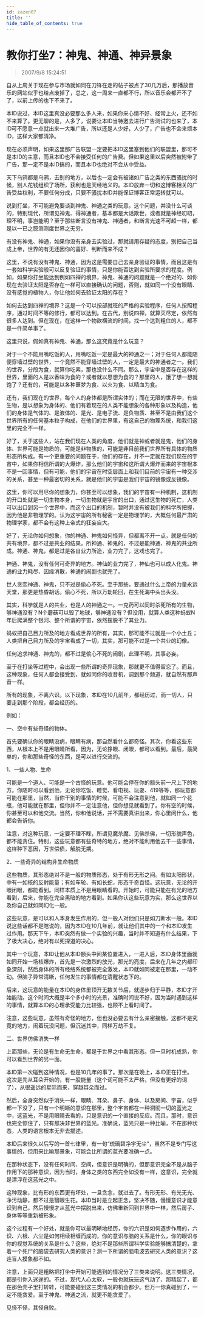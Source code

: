 ```yaml
---
id: zazen07
title: ''
hide_table_of_contents: true
---
```


# 教你打坐7：神鬼、神通、神异景象

> 2007/9/8 15:24:51

<div style={{color: '#FF0000', fontSize: '16px', fontWeight: '500'}}>

自从上周关于现在参与市场就如同在刀锋在走的帖子被点了30几万后，那播放音乐的网站似乎也给点废掉了，总之，这一周来一直都不行，所以音乐会都开不了了，以前上传的也下不来了。

本ID说过，本ID这里真没必要那么多人来，如果你来心情不好、经常上火，还不如不来算了。更无聊的是，人多了，说要让本ID当特邀去进行广告测试的也来了，本ID可不愿意一点就出来一大堆广告，所以还是人少好，人少了，广告也不会来烦本ID，这样大家都清净。

现在必须声明，如果这里那广告联盟一定要把本ID这里塞到他们的联盟里，那可不是本ID的主意，而且本ID也不会接受任何的广告费。但如果这里以后突然被附带了广告，那一定不是本ID搞的，而且本ID也绝对不会从中受益。

天下乌鸦都是乌鸦，去别的地方，以后也一定会有被诸如广告之类的东西骚扰的时候，别人花钱组织了场所，获利也是天经地义的。本ID放弃一切和这博客相关的广告受益权利，不要任何分成，只要不骚扰本ID并能保证博客正常运转就可以。

</div>

说到打坐，不可能避免要谈到神鬼、神通之类的玩意。这个问题，并没什么可谈的，特别现代，所谓见神鬼、得神通者，基本都是大话欺世，或者就是神经叨叨，理不明，事岂能明？至于那些断言没有神鬼、神通者，和断言光速不可超一样，都是以一已之臆测测度世界之无穷。

有没有神鬼、神通，如果你没有亲身去实验过，那就请用存疑的态度，别把自己当成上帝，世界的有无还因你的喜好、判断而来不成？

这里，不说有没有神鬼、神通，因为这是需要自己去亲身验证的事情，而且这是有一套如科学实验般可以反复验证的事情，只是你能否达到实验所要求的程度。例如，如果你打坐能达到例如四禅的境界，神鬼、神通的问题就是一个绝对的、如你现在去验证太阳是否存在一样可以直接确认的问题，否则，就如同一个没有眼睛、没有感觉的植物人，你让他如何去验证太阳的存在？

如何去达到四禅的境界？这是一个可以按部就班的严格的实验程序，任何人按照程序，通过时间不等的修行，都可以达到。在古代，别说四禅，就算灭尽定，依然有很多人达到。但在现在，在这样一个物欲横流的时间，找一个达到粗住的人，都不是一件简单事了。

这里只说，假如真有神鬼、神通，那么这究竟是什么玩意？

对于一个不能用嘴吃饭的人，用嘴吃饭一定是最大的神通之一；对于任何人都能随便穿墙过壁的世界，一个竟然不能穿墙过壁的人，一定是最大的神通者之一。我们的世界，分段为食，就算你吃素，那也没什么不同。那么，宇宙中是否存在这样的世界，里面的人是以香味为食的？或者就以思想为食的？那里的人，饿了想一想就饱了？还有的，可能是以各种噩梦为食、以火为食、以精血为食。

还有，我们现在的世界，每个人的身体都是所谓实体的；而在无限的世界中，有些生物，是以想象为身体的、他们有着现在的人类不能想象的各种形象以及构造，他们的身体是气体的、是液体的、是光、是电子流、是负物质、甚至不是由我们这个世界所有的任何基本粒子构成，在他们的世界里，有这自己的物理系统，和我们这里的完全不一样。

好了，关于这些人，站在我们现在人类的角度，他们就是神或者就是鬼，他们的身体、世界可能是物质的，可能是非物质的，可能是非目前我们世界所有具体的物质形态所构成。有一个更重要的问题在于，他们的存在，并不一定就在我们现在的宇宙中，如果你相信所谓的大爆炸，那么他们的宇宙和这所谓大爆炸而来的宇宙根本不是一回事情，但有可能，他们的宇宙在时空层面上和我们目前的宇宙有一种交涉的关系，甚至一种最密切的关系，就是他们的宇宙是我们宇宙的镜像或反镜像。

这里，你可以用尽你的想象力，你甚至可以想象，我们的宇宙有一种机制，这机制的开口处就是一切生物本身，一切生物就是宇宙的出口，通过这生物的死亡，人类可以出口到另一个世界中，而这个出口的机制，暂时并没有被我们的科学所把握，因为他是非物理学的。认为这宇宙的所有秘密一定是物理学的，大概任何最严肃的物理学家，都不会有这种上帝式的狂妄自大。

好了，无论你如何想象，你的神通、神鬼如何怪异，但都离不开一点，就是任何的共有境界，都不过是共业的结果。所神通、神鬼的，不过是能神通、神鬼的共业所成。神通、神鬼，都是过是各自业力所造，业力完了，这戏也完了。

神通、神鬼，没有任何可奇异的地方。神仙的业力完了，神仙也可以成人化鬼。神通的业力耗尽、因缘消散，神通的闹剧也就完了。

世人贪恋神通、神鬼，只不过是偷心不死。至于那些，要通过什么上帝的力量永远天堂，那更是热昏胡话。偷心不死，所以万劫轮回，在生死海中头出头没。

其实，科学就是人的共业，也是人的神通之一。一克药可以同时杀死所有的生物，够神通没有？N个蘑菇可以毁了地球，够神通没有？但没用，就算人类这种蚂蚁N年后爬满整个银河、整个所谓的宇宙，依然摆脱不了其业力。

蚂蚁把自己目力所及的地方看成世界的所有，其实，那可能不过就是一个小土丘；人类把自己目力所及的宇宙看成了一切，其实，那可能不过是一个共业的幻像。

任何追求神通、神鬼的，都不过是偷心不死的闹剧，此理不明，其事必妄。

至于在打坐等过程中，会出现一些所谓的奇异现象，那就更不值得留恋了。而且，这种现象，任何人都会接受到，就如同你的收音机，调到那个频道，就自然有那声音一样。

所有的现象，不离六识。以下现象，本ID在10几前年，都经历过，而一切人，只要走到那个阶段，都会经历的。

例如：

一、空中有些奇怪的物体。

首先要确认你的眼睛没病，眼睛有病，那自然看什么都奇怪。其次，你看这些东西，从根本上不是用眼睛所看，因为，无论挣眼、闭眼，都可以看到。最后，最简单的，你和那些奇怪的东西，是可以进行交流的。

1、一些人物、生命

可能是一个道人、可能是一个古怪的玩意。他可能会停在你的额头前一尺上下的地方。你随时可以看到他，无论你吃饭、睡觉、看电视、玩耍、419等等，那玩意都可能在那里，当然，当你干别的事情的时候，可能不会注意到他，就如同一个花瓶，他可能就在那里，但你并不一定注意他，但你想见就看到了。你有空的时候，你甚至可以和他交流。当然，你和他说话，并不需要真讲出来，你心里问什么，他都会告诉你。

注意，对这种玩意，一定要不理不睬，所谓见魔杀魔、见佛杀佛，一切形貌声色，都不能贪住。特别，这些玩意都有些奇特的地方，绝对不能利用他去干一些事情，这样种下恶因，万世偿债，解脱无期。

2、一些奇异的结构非生命物质

这些物质，其形态绝对不是一般的物质形态，处于有形无形之间。有如太阳形状，中有一如核的反射能量；有如车轮、有如长蛇，形态千奇百怪。这玩意，无论的开眼闭眼，都能看到。同样本质上不是用眼睛看的。开始时，可能只能在有光的地方看到，后来，你能在完全黑暗的地方看到。如果你认这些玩意为实，那么这世界以及你自己就如同幻化一般。

这些玩意，是可以和人本身发生作用的，但一般人对他们只是如刀断水一般。本ID说这些话都不是瞎说的，因为本ID在10几年前，就让他们其中的一个和本ID发生过作用。那天下午，本ID突然有做一个实验的兴趣，当时并不知道有什么结果，下了极大决心，绝对有以死探道的决心。

其中一个玩意，本ID让他从本ID额头中间某位置进入，一进入后，本ID身体里面就如同开始一场核爆炸，首先是一次激烈的放光，那光的亮度，后来在几年之内都印象深刻，然后身体的所有经络系统都被完全激发，本ID就如同被定在那里，一动不动。但脑子异常清晰，任何发生的事情都在清醒状态下的。

后来，这玩意的能量在本ID的身体里顶开无数关节后，就逐步归于平静，本ID才开始能动。这个时间大概是半个多小时的光景，准确时间说不好，因为当时遇到这样的事情，就算本ID的心理承受能力比较强，也顾不上看时间了。

注意，这些玩意，虽然有奇怪的地方，但也没必要去有什么亲密接触，这都不是究竟的地方，闹着玩没问题，但沉迷其中，同样万劫不复。

二、世界仿佛消失一样

上面那些，无论是有生命无生命，都是于世界之中看其形态。但一旦时机成熟，你可以看到世界的另一面。

本ID第一次碰到这种情况，也是10几年的事了。那次是在晚上，本ID正在打坐。这次是先从耳朵开始的，有一股能量（这个词可能不太严格，但没有更好的词了），从很遥远的星际而来，穿越耳朵而过。

然后，全身突然似乎消失一样，眼睛、耳朵、鼻子、身体、以及房间、宇宙，似乎都一下没了，只有一个明晰的意识在那里，整个宇宙都在一种洞彻一切的蓝光之中，这蓝光，不是用眼睛去看的，只是意识的一个直接的反应。而且，那时，意识也完全惊住了，只有那决非世界的蓝光。准确说，蓝光只是一种比喻，不在那种状态，人类的语言根本无非去描述。

本ID后来很久以后写的一首七律里，有一句“琉璃碧净宇无尘”，虽然不是专门写这事情的，但用来比喻那景象，可能会比所谓的蓝光要准确一点。

在那种状态下，没有任何时间、空间，但意识是明确的，但那意识完全不是从脑子作用下的那种意识，因为当时，身体之类的东西完全如没有一样，这意识，完全就是漂浮在这蓝光之中。

这种现象，比有形的东西更有坏处，一旦贪念，就进去了。有形无形、有光无光、净污动静，都不过是翳眼生花。本ID当时是立起正念，坚决不随，慢慢意识才能意识到自己，然后慢慢才从蓝光中摆脱出来，仿佛重新回到世界中一样，然后房子、身体等等重新被形象。

这个过程有一个好处，就是你可以最明晰地经历，你的六识是如何逐步作用的，六识、六根、六尘是如何相续相缠而成的，你的意识与脑的关系是什么，你的眼识与你的视觉系统的关系是什么？这些，绝对不是那些所谓科学实验能够搞清楚的，拿着一个死尸的脑袋去研究人类的意识？测一下所谓的脑电波去研究人类的意识？这连盲人摸象都不如。

注意，上面只是粗略把打坐中开始可能遇到的情况分了三类来说明。这三类情况，都是引你入迷途的。不过，现代人心太软，一般也就玩玩这气动了、那精起了，都在那色壳子里打转转，可能要碰到这三类情况的机会都少。但万一你真碰到了，一定不能贪爱。至于神鬼、神通之流，就更不能贪爱了。

见怪不怪，其怪自败。